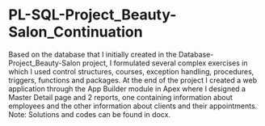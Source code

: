 # PL-SQL-Project_Beauty-Salon_Continuation
Based on the database that I initially created in the Database-Project_Beauty-Salon project, I formulated several complex exercises in which I used control structures, courses, exception handling, procedures, triggers, functions and packages.
At the end of the project I created a web application through the App Builder module in Apex where I designed a Master Detail page and 2 reports, one containing information about employees and the other information about clients and their appointments.
Note: Solutions and codes can be found in docx.
